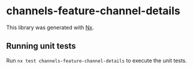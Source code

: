 # channels-feature-channel-details

This library was generated with [Nx](https://nx.dev).

## Running unit tests

Run `nx test channels-feature-channel-details` to execute the unit tests.
